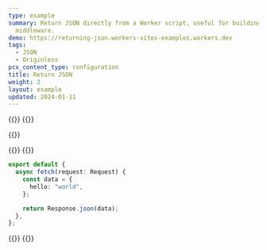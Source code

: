 ```yaml
---
type: example
summary: Return JSON directly from a Worker script, useful for building APIs and
  middleware.
demo: https://returning-json.workers-sites-examples.workers.dev
tags:
  - JSON
  - Originless
pcx_content_type: configuration
title: Return JSON
weight: 2
layout: example
updated: 2024-01-11
---
```


{{<tabs labels="js | ts">}}
{{<tab label="js" default="true">}}

{{<render file="_return-json-example-js.md">}}

{{</tab>}}
{{<tab label="ts">}}

```ts
export default {
  async fetch(request: Request) {
    const data = {
      hello: "world",
    };

    return Response.json(data);
  },
};
```

{{</tab>}}
{{</tabs>}}
